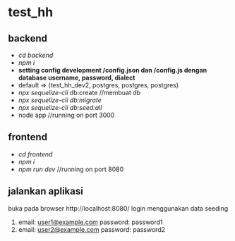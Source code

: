 # test_hh
## backend
- _cd backend_
- _npm i_
- **setting config development /config.json dan /config.js dengan database username, password, dialect**
- default => (test_hh_dev2, postgres, postgres, postgres)
- _npx sequelize-cli_ db:create //membuat db 
- _npx sequelize-cli db:migrate_
- _npx sequelize-cli db:seed:all_
- node app //running on port 3000

## frontend
- _cd frontend_
- _npm i_
- _npm run dev_ //running on port 8080

## jalankan aplikasi 
buka pada browser http://localhost:8080/
login menggunakan data seeding 
1. email: user1@example.com password: password1
2. email: user2@example.com password: password2
